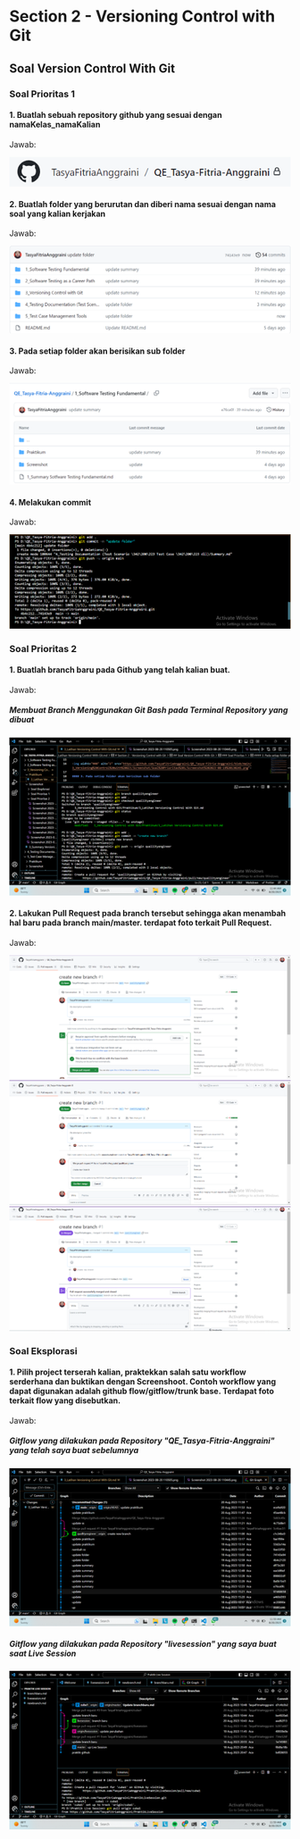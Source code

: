 # Section 2 - Versioning Control with Git

## Soal Version Control With Git

### Soal Prioritas 1
#### 1. Buatlah sebuah repository github yang sesuai dengan namaKelas_namaKalian

Jawab:

<img widht="632" alt="1" src="https://github.com/TasyaFitriaAnggraini/QE_Tasya-Fitria-Anggraini/blob/main/3_Versioning%20Control%20with%20Git/Screenshot/Soal%20Prioritas%201/Screenshot%202023-08-19%20125229.png">

#### 2. Buatlah folder yang berurutan dan diberi nama sesuai dengan nama soal yang kalian kerjakan

Jawab:

<img widht="908" alt="2" src="https://github.com/TasyaFitriaAnggraini/QE_Tasya-Fitria-Anggraini/blob/main/3_Versioning%20Control%20with%20Git/Screenshot/Soal%20Prioritas%201/Screenshot%202023-08-19%20130245.png">

#### 3. Pada setiap folder akan berisikan sub folder

Jawab:

<img widht="1228" alt="3" src="https://github.com/TasyaFitriaAnggraini/QE_Tasya-Fitria-Anggraini/blob/main/3_Versioning%20Control%20with%20Git/Screenshot/Soal%20Prioritas%201/Screenshot%202023-08-19%20130304.png">

#### 4. Melakukan commit

Jawab:

<img widht="1680" alt="3" src="https://github.com/TasyaFitriaAnggraini/QE_Tasya-Fitria-Anggraini/blob/main/3_Versioning%20Control%20with%20Git/Screenshot/Soal%20Prioritas%201/Screenshot%202023-08-19%20130351.png">


### Soal Prioritas 2
#### 1. Buatlah branch baru pada Github yang telah kalian buat.

Jawab:

##### Membuat Branch Menggunakan Git Bash pada Terminal Repository yang dibuat

<img widht="1112" alt="1" src="https://github.com/TasyaFitriaAnggraini/QE_Tasya-Fitria-Anggraini/blob/main/3_Versioning%20Control%20with%20Git/Screenshot/Soal%20Prioritas%202/Screenshot%202023-08-20%20114444.png">

#### 2. Lakukan Pull Request pada branch tersebut sehingga akan menambah hal baru pada branch main/master. terdapat foto terkait Pull Request.

Jawab:

<img widht="941" alt="1" src="https://github.com/TasyaFitriaAnggraini/QE_Tasya-Fitria-Anggraini/blob/main/3_Versioning%20Control%20with%20Git/Screenshot/Soal%20Prioritas%202/Screenshot%202023-08-20%20110401.png">

<img widht="925" alt="2" src="https://github.com/TasyaFitriaAnggraini/QE_Tasya-Fitria-Anggraini/blob/main/3_Versioning%20Control%20with%20Git/Screenshot/Soal%20Prioritas%202/Screenshot%202023-08-20%20110424.png">

<img widht="941" alt="3" src="https://github.com/TasyaFitriaAnggraini/QE_Tasya-Fitria-Anggraini/blob/main/3_Versioning%20Control%20with%20Git/Screenshot/Soal%20Prioritas%202/Screenshot%202023-08-20%20110445.png">


### Soal Eksplorasi
#### 1. Pilih project terserah kalian, praktekkan salah satu workflow serderhana dan buktikan dengan Screenshoot. Contoh workflow yang dapat digunakan adalah github flow/gitflow/trunk base. Terdapat foto terkait flow yang disebutkan.

Jawab:

##### Gitflow yang dilakukan pada Repository "QE_Tasya-Fitria-Anggraini" yang telah saya buat sebelumnya

<img widht="941" alt="1" src="https://github.com/TasyaFitriaAnggraini/QE_Tasya-Fitria-Anggraini/blob/main/3_Versioning%20Control%20with%20Git/Screenshot/Soal%20Eksplorasi/Screenshot%202023-08-20%20115925.png">

##### Gitflow yang dilakukan pada Repository "livesession" yang saya buat saat Live Session

<img widht="941" alt="2" src="https://github.com/TasyaFitriaAnggraini/QE_Tasya-Fitria-Anggraini/blob/main/3_Versioning%20Control%20with%20Git/Screenshot/Soal%20Eksplorasi/Screenshot%202023-08-20%20115938.png">